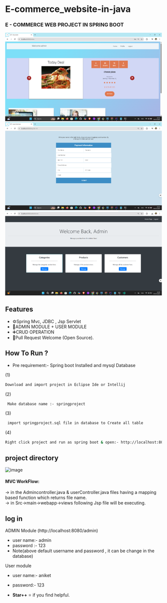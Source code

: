 # E-commerce_website-in-java


### E - COMMERCE WEB PROJECT IN SPRING BOOT

![Home Page](https://github.com/aniketsahu115/E-commerce-project-springBoot/blob/main/assetts/Home%20.png)
![Payment](https://github.com/aniketsahu115/E-commerce-project-springBoot/blob/main/assetts/Payment.png)
![Admin Homepage](https://github.com/aniketsahu115/E-commerce-project-springBoot/blob/main/assetts/Admin%20homepage.png)

<!-- [![Contributors][contributors-shield]][contributors-url]
[![MIT License][license-shield]][license-url]
[![Isses][issues-shield]][issues-url]

-->
## Features
- ⚙️Spring Mvc, JDBC , Jsp Servlet
- 📝ADMIN MODULE + USER MODULE
- ➕CRUD OPERATION
- 🥳Pull Request Welcome (Open Source).




## How To Run ?

- Pre requirement:- Spring boot Installed and mysql Database


 (1)
```sh
Download and import project in Eclipse Ide or Intellij
```
 (2)
```sh
 Make database name :- springproject 
 ```
  (3)
```sh
 import springproject.sql file in database to Create all table 
 ```

(4)
```sh
Right click project and run as spring boot & open:- http://localhost:8080/
```

## project directory 
<img width="302" alt="image" src="https://user-images.githubusercontent.com/81226571/178137751-c02d40b5-e718-4aad-816a-f45807612e5c.png">
<h4> MVC WorkFlow: </h4>
    → in the Admincontroller.java & userController.java files having a mapping based function which returns file name.<br>
    → in Src->main->webapp->views  following Jsp file will be executing.

## log in 
ADMIN Module (http://localhost:8080/admin) 
-  user name:- admin
-  password :- 123
-  Note(above default username and password , it can be change in the database)

  User module
-  user name:- aniket
-  password:- 123



- **Star++** ⭐  if you  find helpful.

